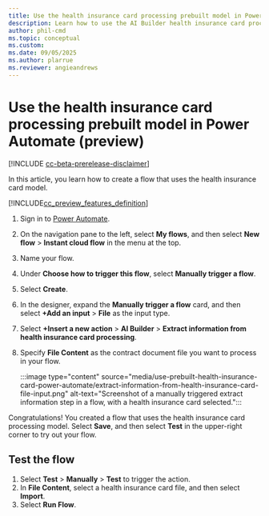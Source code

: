 ```yaml
---
title: Use the health insurance card processing prebuilt model in Power Automate (preview)
description: Learn how to use the AI Builder health insurance card processing prebuilt model in Power Automate.
author: phil-cmd
ms.topic: conceptual
ms.custom: 
ms.date: 09/05/2025
ms.author: plarrue
ms.reviewer: angieandrews
---
```


# Use the health insurance card processing prebuilt model in Power Automate (preview)

[!INCLUDE [cc-beta-prerelease-disclaimer](./includes/cc-beta-prerelease-disclaimer.md)]

In this article, you learn how to create a flow that uses the health insurance card model.

[!INCLUDE[cc_preview_features_definition](./includes/cc-preview-features-definition.md)]

1. Sign in to [Power Automate](https://make.powerautomate.com/).
1. On the navigation pane to the left, select **My flows**, and then select **New flow** > **Instant cloud flow** in the menu at the top.
1. Name your flow.
1. Under **Choose how to trigger this flow**, select **Manually trigger a flow**.
1. Select **Create**.
1. In the designer, expand the **Manually trigger a flow** card, and then select **+Add an input** > **File** as the input type.
1. Select **+Insert a new action** > **AI Builder** > **Extract information from health insurance card processing**.
1. Specify **File Content** as the contract document file you want to process in your flow.

    :::image type="content" source="media/use-prebuilt-health-insurance-card-power-automate/extract-information-from-health-insurance-card-file-input.png" alt-text="Screenshot of a manually triggered extract information step in a flow, with a health insurance card selected.":::

Congratulations! You created a flow that uses the health insurance card processing model. Select **Save**, and then select **Test** in the upper-right corner to try out your flow.

## Test the flow

1. Select **Test** > **Manually** > **Test** to trigger the action.
1. In **File Content**, select a health insurance card file, and then select **Import**.
1. Select **Run Flow**.
